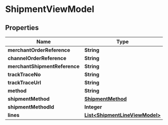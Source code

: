 
# ShipmentViewModel

## Properties
Name | Type | Description | Notes
------------ | ------------- | ------------- | -------------
**merchantOrderReference** | **String** |  | 
**channelOrderReference** | **String** |  |  [optional]
**merchantShipmentReference** | **String** |  | 
**trackTraceNo** | **String** |  |  [optional]
**trackTraceUrl** | **String** |  |  [optional]
**method** | **String** |  |  [optional]
**shipmentMethod** | [**ShipmentMethod**](ShipmentMethod.md) |  |  [optional]
**shipmentMethodId** | **Integer** |  |  [optional]
**lines** | [**List&lt;ShipmentLineViewModel&gt;**](ShipmentLineViewModel.md) |  | 




